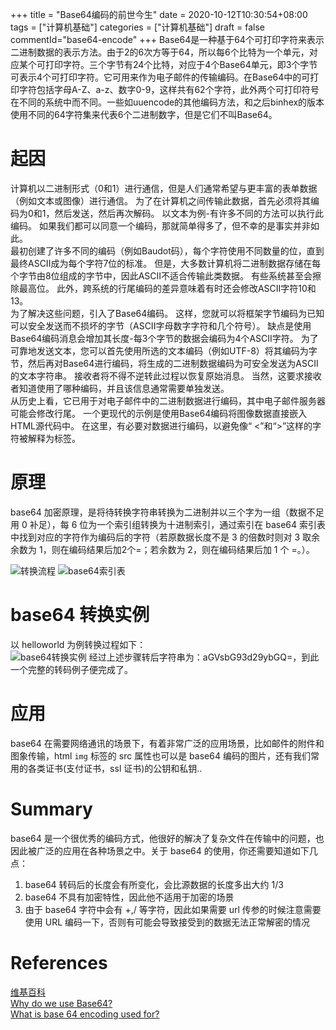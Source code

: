 +++
title = "Base64编码的前世今生"
date = 2020-10-12T10:30:54+08:00
tags = ["计算机基础"]
categories = ["计算机基础"]
draft = false
commentId="base64-encode"
+++
Base64是一种基于64个可打印字符来表示二进制数据的表示方法。由于2的6次方等于64，所以每6个比特为一个单元，对应某个可打印字符。三个字节有24个比特，对应于4个Base64单元，即3个字节可表示4个可打印字符。它可用来作为电子邮件的传输编码。在Base64中的可打印字符包括字母A-Z、a-z、数字0-9，这样共有62个字符，此外两个可打印符号在不同的系统中而不同。一些如uuencode的其他编码方法，和之后binhex的版本使用不同的64字符集来代表6个二进制数字，但是它们不叫Base64。
# 起因
计算机以二进制形式（0和1）进行通信，但是人们通常希望与更丰富的表单数据（例如文本或图像）进行通信。 为了在计算机之间传输此数据，首先必须将其编码为0和1，然后发送，然后再次解码。 以文本为例-有许多不同的方法可以执行此编码。 如果我们都可以同意一个编码，那就简单得多了，但不幸的是事实并非如此。  
最初创建了许多不同的编码（例如Baudot码），每个字符使用不同数量的位，直到最终ASCII成为每个字符7位的标准。 但是，大多数计算机将二进制数据存储在每个字节由8位组成的字节中，因此ASCII不适合传输此类数据。 有些系统甚至会擦除最高位。 此外，跨系统的行尾编码的差异意味着有时还会修改ASCII字符10和13。  
为了解决这些问题，引入了Base64编码。 这样，您就可以将框架字节编码为已知可以安全发送而不损坏的字节（ASCII字母数字字符和几个符号）。 缺点是使用Base64编码消息会增加其长度-每3个字节的数据会编码为4个ASCII字符。
为了可靠地发送文本，您可以首先使用所选的文本编码（例如UTF-8）将其编码为字节，然后再对Base64进行编码，将生成的二进制数据编码为可安全发送为ASCII的文本字符串。 接收者将不得不逆转此过程以恢复原始消息。 当然，这要求接收者知道使用了哪种编码，并且该信息通常需要单独发送。  
从历史上看，它已用于对电子邮件中的二进制数据进行编码，其中电子邮件服务器可能会修改行尾。 一个更现代的示例是使用Base64编码将图像数据直接嵌入HTML源代码中。 在这里，有必要对数据进行编码，以避免像“ <”和“>”这样的字符被解释为标签。

# 原理
base64 加密原理，是将待转换字符串转换为二进制并以三个字为一组（数据不足用 0 补足），每 6 位为一个索引组转换为十进制索引，通过索引在 base64 索引表中找到对应的字符作为编码后的字符（若原数据长度不是 3 的倍数时则对 3 取余余数为 1，则在编码结果后加2个=；若余数为 2，则在编码结果后加 1 个 =。）。  

![转换流程](http://pic.artacode.com/flow.png)
![base64索引表](http://pic.artacode.com/f747d0e1e045f3dff317a9b5f43a5f75.jpg)

# base64 转换实例
以 helloworld 为例转换过程如下：  
![base64转换实例](http://pic.artacode.com/base64-simple.png)
经过上述步骤转后字符串为：aGVsbG93d29ybGQ=，到此一个完整的转码例子便完成了。

# 应用
base64 在需要网络通讯的场景下，有着非常广泛的应用场景，比如邮件的附件和图象传输，html `img` 标签的 src 属性也可以是 base64 编码的图片，还有我们常用的各类证书(支付证书，ssl 证书)的公钥和私钥..

# Summary
base64 是一个很优秀的编码方式，他很好的解决了复杂文件在传输中的问题，也因此被广泛的应用在各种场景之中。关于 base64 的使用，你还需要知道如下几点：

1. base64 转码后的长度会有所变化，会比源数据的长度多出大约 1/3
2. base64 不具有加密特性，因此他不适用于加密的场景
3. 由于 base64 字符中会有 +,/ 等字符，因此如果需要 url 传参的时候注意需要使用 URL 编码一下，否则有可能会导致接受到的数据无法正常解密的情况


# References
[维基百科](https://en.wikipedia.org/wiki/Base64)  
[Why do we use Base64?](https://stackoverflow.com/questions/3538021/why-do-we-use-base64)  
[What is base 64 encoding used for?](https://stackoverflow.com/questions/201479/what-is-base-64-encoding-used-for)
